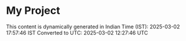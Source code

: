 # My Project

This content is dynamically generated in Indian Time (IST): 2025-03-02 17:57:46 IST
Converted to UTC: 2025-03-02 12:27:46 UTC
